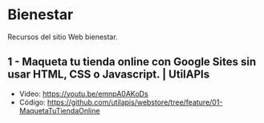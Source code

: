 # Bienestar
Recursos del sitio Web bienestar.

## 1 - Maqueta tu tienda online con Google Sites sin usar HTML, CSS o Javascript. | UtilAPIs
- Video: https://youtu.be/emnpA0AKoDs
- Código: https://github.com/utilapis/webstore/tree/feature/01-MaquetaTuTiendaOnline
